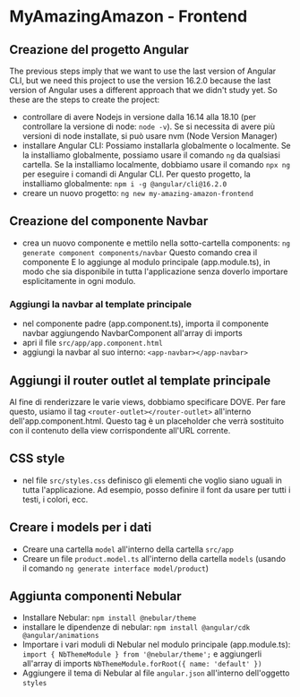 # MyAmazingAmazon - Frontend

## Creazione del progetto Angular

<!-- - installare Angular CLI: `npm install -g @angular/cli`
- creare un nuovo progetto: `ng new my-amazing-amazon-frontend`
- entrare nella cartella del progetto: `cd my-amazing-amazon-frontend`
- avviare il server di sviluppo: `ng serve --open` -->

The previous steps imply that we want to use the last version of Angular CLI, but we need this project to use the version 16.2.0 because the last version of Angular uses a different approach that we didn't study yet. So these are the steps to create the project:

- controllare di avere Nodejs in versione dalla 16.14 alla 18.10 (per controllare la versione di node: `node -v`). Se si necessita di avere più versioni di node installate, si può usare nvm (Node Version Manager)
- installare Angular CLI: Possiamo installarla globalmente o localmente. Se la installiamo globalmente, possiamo usare il comando `ng` da qualsiasi cartella. Se la installiamo localmente, dobbiamo usare il comando `npx ng` per eseguire i comandi di Angular CLI. Per questo progetto, la installiamo globalmente: `npm i -g @angular/cli@16.2.0`
- creare un nuovo progetto: `ng new my-amazing-amazon-frontend`

## Creazione del componente Navbar

- crea un nuovo componente e mettilo nella sotto-cartella components: `ng generate component components/navbar`
  Questo comando crea il componente E lo aggiunge al modulo principale (app.module.ts), in modo che sia disponibile in tutta l'applicazione senza doverlo importare esplicitamente in ogni modulo.

### Aggiungi la navbar al template principale

- nel componente padre (app.component.ts), importa il componente navbar aggiungendo NavbarComponent all'array di imports
- apri il file `src/app/app.component.html`
- aggiungi la navbar al suo interno: `<app-navbar></app-navbar>`

## Aggiungi il router outlet al template principale

Al fine di renderizzare le varie views, dobbiamo specificare DOVE. Per fare questo, usiamo il tag `<router-outlet></router-outlet>` all'interno dell'app.component.html. Questo tag è un placeholder che verrà sostituito con il contenuto della view corrispondente all'URL corrente.

## CSS style

- nel file `src/styles.css` definisco gli elementi che voglio siano uguali in tutta l'applicazione. Ad esempio, posso definire il font da usare per tutti i testi, i colori, ecc.

## Creare i models per i dati

- Creare una cartella `model` all'interno della cartella `src/app`
- Creare un file `product.model.ts` all'interno della cartella `models` (usando il comando `ng generate interface model/product`)

## Aggiunta componenti Nebular

- Installare Nebular: `npm install @nebular/theme`
- installare le dipendenze di nebular: `npm install @angular/cdk @angular/animations`
- Importare i vari moduli di Nebular nel modulo principale (app.module.ts): `import { NbThemeModule } from '@nebular/theme';` e aggiungerli all'array di imports `NbThemeModule.forRoot({ name: 'default' })`
- Aggiungere il tema di Nebular al file `angular.json` all'interno dell'oggetto `styles`
